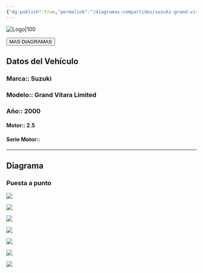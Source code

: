 ```yaml
---
{"dg-publish":true,"permalink":"/diagramas-compartidos/suzuki-grand-vitara-2000/"}
---
```


![Logo|100](http://drive.google.com/uc?export=view&id=137fl3TIZ0-PU8b-Pt0bsjclwHub_u78G)

<a href="https://carrosgt.vercel.app/vehiculos/diagramas/"><button class="btn success">MAS DIAGRAMAS</button></a>

## Datos del Vehículo 

### Marca:: Suzuki
### Modelo:: Grand Vitara Limited
### Año:: 2000
#### Motor:: 2.5
#### Serie Motor:: 
---

## Diagrama
### Puesta a punto 
![](http://drive.google.com/uc?export=view&id=1Exu2ltmoaSbqquOJ1zW1oDl-hTqnxwvX)

![](http://drive.google.com/uc?export=view&id=1Efl9QSdwC2nnWz9CDlkfd3LgmZPpLakG)

![](http://drive.google.com/uc?export=view&id=1Ecwk9WLcPjIQ_fq7f-FBwgIlscqDRnSk)

![](http://drive.google.com/uc?export=view&id=1Ec_1d3bh3RRdiepiwkEYlXjBIwQqgvcl)

![](http://drive.google.com/uc?export=view&id=1EWZUPfVTp6CzBvmddvUk5Wu-umjryX9J)

![](http://drive.google.com/uc?export=view&id=1EWQhUxmjVwbgGbF8HsDcEGqJRSvCXSja)

![](http://drive.google.com/uc?export=view&id=1EOX2u3vKDxUIyz2zhaIENoDwWyuMpWVn)